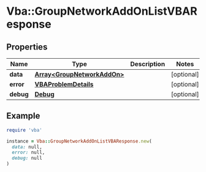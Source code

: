 # Vba::GroupNetworkAddOnListVBAResponse

## Properties

| Name | Type | Description | Notes |
| ---- | ---- | ----------- | ----- |
| **data** | [**Array&lt;GroupNetworkAddOn&gt;**](GroupNetworkAddOn.md) |  | [optional] |
| **error** | [**VBAProblemDetails**](VBAProblemDetails.md) |  | [optional] |
| **debug** | [**Debug**](Debug.md) |  | [optional] |

## Example

```ruby
require 'vba'

instance = Vba::GroupNetworkAddOnListVBAResponse.new(
  data: null,
  error: null,
  debug: null
)
```

